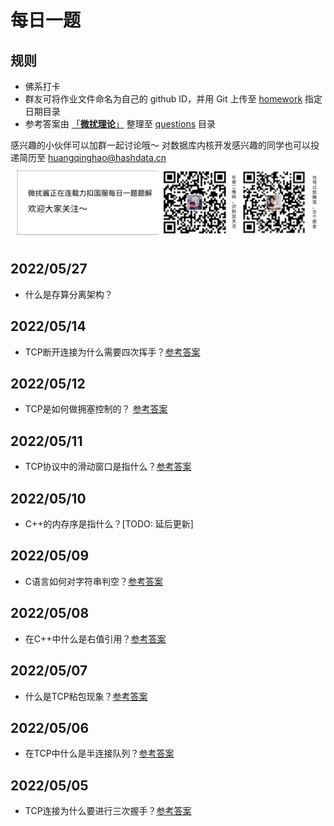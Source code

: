 # 每日一题
## 规则
- 佛系打卡
- 群友可将作业文件命名为自己的 github ID，并用 Git 上传至 [homework](https://github.com/wfnuser/Algorithms/tree/main/Interview/Fundamental/homework) 指定日期目录
- 参考答案由 [「**微扰理论**」](https://github.com/wfnuser) 整理至 [questions](https://github.com/wfnuser/Algorithms/tree/main/Interview/Fundamental/questions) 目录

感兴趣的小伙伴可以加群一起讨论哦～
对数据库内核开发感兴趣的同学也可以投递简历至 huangqinghao@hashdata.cn
![](https://github.com/wfnuser/wfnuser/raw/main/banner.png)



## 2022/05/27
- 什么是存算分离架构？
## 2022/05/14
- TCP断开连接为什么需要四次挥手？[参考答案](/Interview/Fundamental/questions/network/TCP常考问题汇总.md#TCP断开连接为什么需要四次挥手？)
## 2022/05/12
- TCP是如何做拥塞控制的？ [参考答案](/Interview/Fundamental/questions/network/TCP常考问题汇总.md#TCP是如何做拥塞控制的？)
## 2022/05/11
- TCP协议中的滑动窗口是指什么？[参考答案](/Interview/Fundamental/questions/network/TCP常考问题汇总.md#TCP协议中的滑动窗口是指什么？)
## 2022/05/10
- C++的内存序是指什么？[TODO: 延后更新]
## 2022/05/09
- C语言如何对字符串判空？[参考答案](/Interview/Fundamental/questions/c/C语言常考问题汇总.md#C语言如何对字符串判空？)
## 2022/05/08
- 在C++中什么是右值引用？[参考答案](/Interview/Fundamental/questions/c++/C++常考问题汇总.md#在C++中什么是右值引用？)
## 2022/05/07
- 什么是TCP粘包现象？[参考答案](/Interview/Fundamental/questions/network/TCP常考问题汇总.md#什么是TCP粘包现象？)
## 2022/05/06
- 在TCP中什么是半连接队列？[参考答案](/Interview/Fundamental/questions/network/TCP常考问题汇总.md#在TCP中什么是半连接队列？)
## 2022/05/05
- TCP连接为什么要进行三次握手？[参考答案](/Interview/Fundamental/questions/network/TCP常考问题汇总.md#TCP连接为什么要进行三次握手？)
